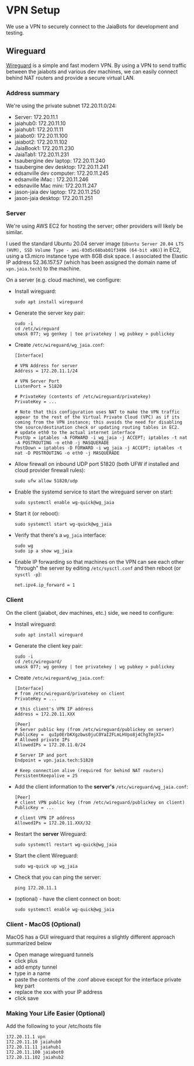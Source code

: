# VPN Setup

We use a VPN to securely connect to the JaiaBots for development and testing.

## Wireguard

[Wireguard](https://www.wireguard.com/) is a simple and fast modern VPN. By using a VPN to send traffic between the jaiabots and various dev machines, we can easily connect behind NAT routers and provide a secure virtual LAN.

### Address summary

We're using the private subnet 172.20.11.0/24:

- Server: 172.20.11.1
- jaiahub0: 172.20.11.10
- jaiahub1: 172.20.11.11
- jaiabot0: 172.20.11.100
- jaiabot2: 172.20.11.102
- JaiaBook1: 172.20.11.230
- JaiaTab1: 172.20.11.231
- tsaubergine dev laptop: 172.20.11.240
- tsaubergine dev desktop: 172.20.11.241
- edsanville dev computer:  172.20.11.245
- edsanville iMac :         172.20.11.246
- edsnaville Mac mini:      172.20.11.247
- jason-jaia dev laptop:  172.20.11.250
- jason-jaia desktop:       172.20.11.251

### Server

We're using AWS EC2 for hosting the server; other providers will likely be similar.

I used the standard Ubuntu 20.04 server image (`Ubuntu Server 20.04 LTS (HVM), SSD Volume Type - ami-03d5c68bab01f3496 (64-bit x86)`) in EC2, using a t3.micro instance type with 8GB disk space. I associated the Elastic IP address 52.36.157.57 (which has been assigned the domain name of `vpn.jaia.tech`) to the machine.

On a server (e.g. cloud machine), we configure:

- Install wireguard:

      sudo apt install wireguard

- Generate the server key pair:

      sudo -i
      cd /etc/wireguard
      umask 077; wg genkey | tee privatekey | wg pubkey > publickey

- Create `/etc/wireguard/wg_jaia.conf`:

      [Interface]
      
      # VPN Address for server
      Address = 172.20.11.1/24
      
      # VPN Server Port
      ListenPort = 51820
      
      # PrivateKey (contents of /etc/wireguard/privatekey)
      PrivateKey = ...
      
      # Note that this configuration uses NAT to make the VPN traffic appear to the rest of the Virtual Private Cloud (VPC) as if its coming from the VPN instance; this avoids the need for disabling the source/destination check or updating routing tables in EC2.
      # update eth0 to the actual internet interface
      PostUp = iptables -A FORWARD -i wg_jaia -j ACCEPT; iptables -t nat -A POSTROUTING -o eth0 -j MASQUERADE
      PostDown = iptables -D FORWARD -i wg_jaia -j ACCEPT; iptables -t nat -D POSTROUTING -o eth0 -j MASQUERADE


- Allow firewall on inbound UDP port 51820 (both UFW if installed and cloud provider firewall rules):

      sudo ufw allow 51820/udp

- Enable the systemd service to start the wireguard server on start:

      sudo systemctl enable wg-quick@wg_jaia

- Start it (or reboot):

      sudo systemctl start wg-quick@wg_jaia

- Verify that there's a `wg_jaia` interface:

      sudo wg
      sudo ip a show wg_jaia

- Enable IP forwarding so that machines on the VPN can see each other "through" the server by editing `/etc/sysctl.conf` and then reboot (or `sysctl -p`):

      net.ipv4.ip_forward = 1

### Client

On the client (jaiabot, dev machines, etc.) side, we need to configure:

- Install wireguard:

      sudo apt install wireguard

- Generate the client key pair:

      sudo -i
      cd /etc/wireguard/
      umask 077; wg genkey | tee privatekey | wg pubkey > publickey

- Create `/etc/wireguard/wg_jaia.conf`:

      [Interface]
      # from /etc/wireguard/privatekey on client
      PrivateKey = ...
        
      # this client's VPN IP address
      Address = 172.20.11.XXX
        
      [Peer]
      # Server public key (from /etc/wireguard/publickey on server)
      PublicKey =  quIp0ErbKXgzbws0juC0YaI2FLmLHVpo8j4ChgTmjXI=
      # Allowed private IPs
      AllowedIPs = 172.20.11.0/24
        
      # Server IP and port
      Endpoint = vpn.jaia.tech:51820
        
      # Keep connection alive (required for behind NAT routers)
      PersistentKeepalive = 25

  

- Add the client information to the **server's** `/etc/wireguard/wg_jaia.conf`:

      [Peer]
      # client VPN public key (from /etc/wireguard/publickey on client)
      PublicKey = ...
        
      # client VPN IP address
      AllowedIPs = 172.20.11.XXX/32

- Restart the **server** Wireguard:

      sudo systemctl restart wg-quick@wg_jaia

- Start the client Wireguard:

      sudo wg-quick up wg_jaia

- Check that you can ping the server:

      ping 172.20.11.1

- (optional) - have the client connect on boot:

      sudo systemctl enable wg-quick@wg_jaia


### Client - MacOS (Optional)

MacOS has a GUI wireguard that requires a slightly different approach summarized below
- Open manage wireguard tunnels
- click plus
- add empty tunnel
- type in a name
- paste the contents of the .conf above except for the interface private key part
- replace the xxx with your IP address
- click save

### Making Your Life Easier (Optional)

Add the following to your /etc/hosts file
```
172.20.11.1 vpn
172.20.11.10 jaiahub0
172.20.11.11 jaiahub1
172.20.11.100 jaiabot0
172.20.11.102 jaiahub2
```
